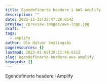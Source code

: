 ```yaml
---
title: Egendefinerte headere i AWS Amplify
description: ""
date: 2022-11-25T22:47:28.054Z
preview: /preview-images/aws-logo.jpg
draft: ""
tags:
  - amplify
author: Ole Halvor Smylingsås
pageresources: {}
lastmod: 2023-01-05T20:11:48.621Z
slug: egendefinerte-headere-aws-amplify
keywords: []
---
```

Egendefinerte headere i Amplify
<!--more-->